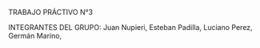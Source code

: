 TRABAJO PRÁCTIVO N°3 

INTEGRANTES DEL GRUPO:
Juan Nupieri,
Esteban Padilla,
Luciano Perez,
Germán Marino,
